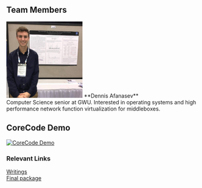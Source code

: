 ## Team Members

<img src="Dennis.png" alt="Dennis Afanasev" width="200" height="200">
**Dennis Afanasev** <br />
Computer Science senior at GWU. Interested in operating systems and high performance network function virtualization for middleboxes. 

## CoreCode Demo

[![CoreCode Demo](http://img.youtube.com/vi/UK6R7HCaDLQ/0.jpg)](https://www.youtube.com/watch?v=UK6R7HCaDLQ "CoreCode Demo")

### Relevant Links
[Writings](https://drive.google.com/drive/folders/1bSd410L2srpsd_iG8QGGfFWacLTSZKDj?usp=sharing "Writings") <br />
[Final package](https://drive.google.com/open?id=1gP6d8tKONa8CTSD-U-fXWsP8jPk_ErFL)
